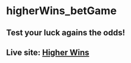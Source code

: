 # higherWins_betGame
## Test your luck agains the odds!
## Live site: [Higher Wins](https://efs0-cod3.github.io/higherWins_betGame/)
